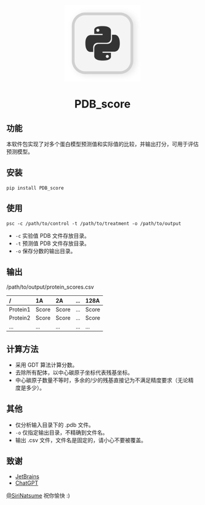 <div align="center">
     <img alt="img.jpg" height="200" src="avatar.png" width="200"/>
</div>
<h1 align="center">PDB_score</h1>


## 功能
本软件包实现了对多个蛋白模型预测值和实际值的比较，并输出打分，可用于评估预测模型。


## 安装
```
pip install PDB_score
```


## 使用
```aiignore
psc -c /path/to/control -t /path/to/treatment -o /path/to/output
```
- `-c` 实验值 PDB 文件存放目录。
- `-t` 预测值 PDB 文件存放目录。
- `-o` 保存分数的输出目录。

## 输出
/path/to/output/protein_scores.csv

| /        | 1A    | 2A    | ... | 128A  |
|:---------|:------|:------|:----|:------|
| Protein1 | Score | Score | ... | Score |
| Protein2 | Score | Score | ... | Score |
| ...      | ...   | ...   | ... | ...   |

## 计算方法
- 采用 GDT 算法计算分数。
- 去除所有配体，以中心碳原子坐标代表残基坐标。
- 中心碳原子数量不等时，多余的/少的残基直接记为不满足精度要求（无论精度是多少）。



## 其他
- 仅分析输入目录下的 .pdb 文件。
- `-o` 仅指定输出目录，不精确到文件名。
- 输出 .csv 文件，文件名是固定的，请小心不要被覆盖。


## 致谢
- [JetBrains](https://www.jetbrains.com/zh-cn/)
- [ChatGPT](https://www.chatgpt.com)

[@SiriNatsume](https://github.com/SiriNatsume)
祝你愉快 :)
